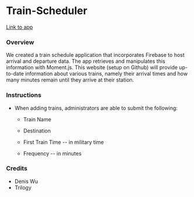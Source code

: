 # Train-Scheduler

[Link to app](https://yiyi098.github.io/Train-Scheduler/)

### Overview

We created a train schedule application that incorporates Firebase to host arrival and departure data. The app retrieves and manipulates this information with Moment.js. This website (setup on Github) will provide up-to-date information about various trains, namely their arrival times and how many minutes remain until they arrive at their station.

### Instructions
  
* When adding trains, administrators are able to submit the following:

  * Train Name

  * Destination 

  * First Train Time -- in military time

  * Frequency -- in minutes

### Credits

* Denis Wu
* Trilogy
